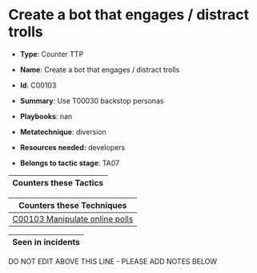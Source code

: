 # Create a bot that engages / distract trolls

* **Type**: Counter TTP

* **Name**: Create a bot that engages / distract trolls

* **Id**: C00103

* **Summary**: Use T00030 backstop personas

* **Playbooks**: nan

* **Metatechnique**: diversion

* **Resources needed:** developers

* **Belongs to tactic stage**: TA07


| Counters these Tactics |
| ---------------------- |



| Counters these Techniques |
| ------------------------- |
| [C00103 Manipulate online polls](../techniques/C00103.md) |



| Seen in incidents |
| ----------------- |


DO NOT EDIT ABOVE THIS LINE - PLEASE ADD NOTES BELOW